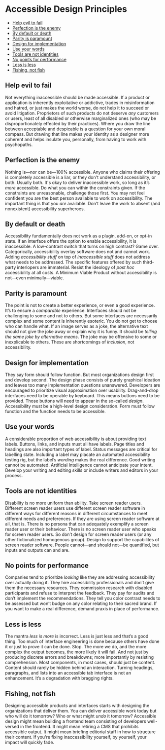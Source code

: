 # Accessible Design Principles

* [Help evil to fail](#help-evil-to-fail)
* [Perfection is the enemy](#perfection-is-the-enemy)
* [By default or death](#by-default-or-death)
* [Parity is paramount](#parity-is-paramount)
* [Design for implementation](#design-for-implementation)
* [Use your words](#use-your-words)
* [Tools are not identities](#tools-are-not-identities)
* [No points for performance](#no-points-for-performance)
* [Less is less](#less-is-less)
* [Fishing, not fish](#fishing-not-fish)
 
## Help evil to fail

Not everything inaccessible should be made accessible. If a product or application is inherently exploitative or addictive, trades in misinformation and hatred, or just makes the world worse, do not help it to succeed or avoid litigation. Proprietors of such products do not deserve _any_ customers or users, least of all disabled or otherwise marginalized ones (who may be disproportionately effected by their practices). Where you draw the line between acceptable and despicable is a question for your own moral compass. But drawing that line makes your identity as a designer more coherent and helps insulate you, personally, from having to work with psychopaths. 

## Perfection is the enemy

Nothing is—nor can be—100% accessible. Anyone who claims their offering is completely accessible is a liar, or they don't understand accessibility, or both. Usually both. It's okay to deliver inaccessible work, so long as it’s _more_ accessible. Do what you can within the constraints given. If the constraints are unreasonable, challenge those first. You may not feel confident you are the best person available to work on accessibility. The important thing is that you _are_ available. Don’t leave the work to absent (and nonexistent) accessibility superheroes. 

## By default or death

Accessibility fundamentally does not work as a plugin, add-on, or opt-in state. If an interface offers the option to enable accessibility, it is inaccessible. A low-contrast switch that turns on high contrast? Game over. Categorically, accessibility overlay software does not and cannot work. Adding _accessibility stuff_ on top of _inaccessible stuff_ does not address what needs to be addressed. The specific features offered by such third-party interlopers are immaterial. Resist the ideology of _post hoc_ accessibility at all costs. A Minimum Viable Product without accessibility is not—even minimally—viable. 

## Parity is paramount

The point is not to create a better experience, or even a good experience. It’s to ensure a _comparable_ experience. Interfaces should not be challenging to some and not to others. But some interfaces are necessarily complex and some content is inherently esoteric. You do not get to choose who can handle what. If an image serves as a joke, the alternative text should not give the joke away or explain why it is funny. It should be _telling the same joke by alternative means_. The joke may be offensive to some or inexplicable to others. These are shortcomings of _inclusion_, not accessibility.

## Design for implementation

They say form should follow function. But most organizations design first and develop second. The design phase consists of purely graphical ideation and leaves too many implementation questions unanswered. Developers are encouraged to prioritize visual approximation over usability. Drag-and-drop interfaces need to be operable by keyboard. This means buttons need to be provided. Those buttons will need to appear in the so-called _design_. Accessibility must be a high-level design consideration. Form must follow function and the function needs to be accessible.

## Use your words

A considerable proportion of web accessibility is about providing text labels. Buttons, links, and inputs must all have labels. Page titles and headings are also important types of label. Status messages are critical for labelling state. Including a label may placate an automated accessibility testing rig, but the label’s _wording_ makes the real difference. Good writing cannot be automated. Artificial Intelligence cannot anticipate your intent. Develop your writing and editing skills or include writers and editors in your process.

## Tools are not identities

Disability is no more uniform than ability. Take screen reader users. Different screen reader users use different screen reader software in different ways for different reasons in different circumstances to meet different needs and preferences. If they are using screen reader software at all, that is. There is no persona that can adequately exemplify a screen reader user or their behaviour. There is no screen reader user who speaks for screen reader users. So don’t design for screen reader users (or any other fictionalized homogenous group). Design to support the capabilites of screen reader software. People cannot—and should not—be quantified, but inputs and outputs can and are.

## No points for performance

Companies tend to prioritize _looking_ like they are addressing accessibility over actually doing it. They hire accessibility professionals and don’t give them the necessary resources. They commission research with disabled participants and refuse to interpret the feedback. They pay for audits and don’t implement the recommendations. They tell you color contrast needs to be assessed but won’t budge on any color relating to their sacred brand. If you want to make a real difference, demand praxis in place of performance.

## Less is less

The mantra _less is more_ is incorrect. Less is just less and that’s a good thing. Too much of interface engineering is done because others have done it or just to prove it can be done. Stop. The more we do, and the more complex the output becomes, the more likely it will fail. And not just by producing discrete errors and breakdowns; more importantly by resisting comprehension. Most components, in most cases, should just be content. Content should rarely be hidden behind an interaction. Turning headings, paragraphs, and lists into an accessible tab interface is not an enhancement. It’s a degradation with bragging rights.

## Fishing, not fish

Designing accessible products and interfaces starts with designing the organizations that deliver them. You can deliver accessible work today but who will do it tomorrow? Who or what might _undo_ it tomorrow? Accessible design might mean building a frontend team consisting of developers well-versed in the frontend. It might mean retiring a CMS that prohibits accessible output. It might mean briefing editorial staff in how to structure their content. If you're fixing inaccessibility yourself, by yourself, your impact will quickly fade. 


